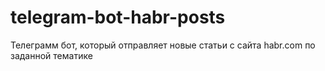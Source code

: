 # telegram-bot-habr-posts
Телеграмм бот, который отправляет новые статьи с сайта habr.com  по заданной тематике
